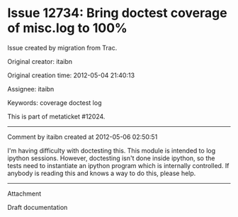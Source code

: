 # Issue 12734: Bring doctest coverage of misc.log to 100%

Issue created by migration from Trac.

Original creator: itaibn

Original creation time: 2012-05-04 21:40:13

Assignee: itaibn

Keywords: coverage doctest log

This is part of metaticket #12024.


---

Comment by itaibn created at 2012-05-06 02:50:51

I'm having difficulty with doctesting this. This module is intended to log ipython sessions. However, doctesting isn't done inside ipython, so the tests need to instantiate an ipython program which is internally controlled. If anybody is reading this and knows a way to do this, please help.


---

Attachment

Draft documentation
